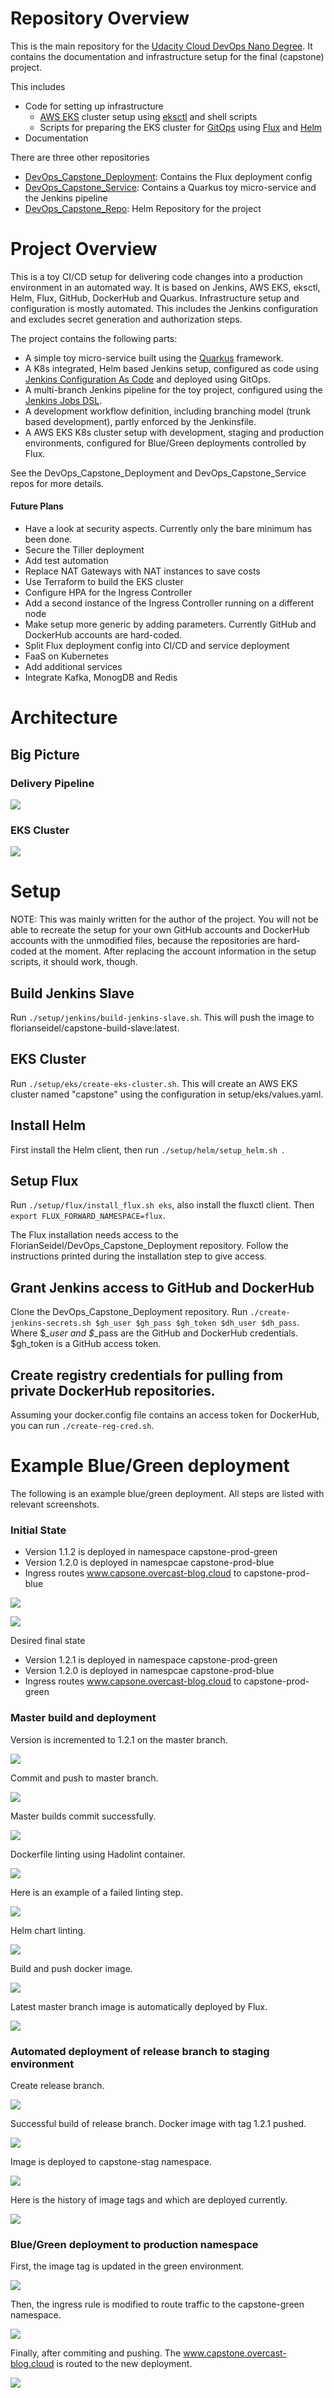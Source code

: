 # Repository Overview

This is the main repository for the [Udacity Cloud DevOps Nano Degree](https://www.udacity.com/course/cloud-dev-ops-nanodegree--nd9991).
It contains the documentation and infrastructure setup for the final (capstone) project.

This includes
* Code for setting up infrastructure
  - [AWS EKS](https://aws.amazon.com/de/eks/) cluster setup using [eksctl](https://github.com/weaveworks/eksctl) and shell scripts
  - Scripts for preparing the EKS cluster for [GitOps](https://www.weave.works/technologies/gitops/) using [Flux](https://www.weave.works/oss/flux/) 
  and [Helm](https://helm.sh/)
* Documentation

There are three other repositories 
* [DevOps_Capstone_Deployment](https://github.com/FlorianSeidel/DevOps_Capstone_Deployment):  Contains the Flux deployment config
* [DevOps_Capstone_Service](https://github.com/FlorianSeidel/DevOps_Capstone_Service): Contains a Quarkus toy micro-service and the Jenkins pipeline
* [DevOps_Capstone_Repo](https://github.com/FlorianSeidel/DevOps_Capstone_Repo): Helm Repository for the project


# Project Overview

This is a toy CI/CD setup for delivering code changes into a production environment in an automated way.
It is based on Jenkins, AWS EKS, eksctl, Helm, Flux, GitHub, DockerHub and Quarkus.
Infrastructure setup and configuration is mostly automated. This includes the Jenkins configuration and excludes secret generation and authorization steps.

The project contains the following parts:
- A simple toy micro-service built using the [Quarkus](https://quarkus.io/) framework.
- A K8s integrated, Helm based Jenkins setup, configured as code using [Jenkins Configuration As Code](https://jenkins.io/projects/jcasc/) and deployed using GitOps.
- A multi-branch Jenkins pipeline for the toy project, configured using the [Jenkins Jobs DSL](https://jenkinsci.github.io/job-dsl-plugin/).
- A development workflow definition, including branching model (trunk based development), partly enforced by the Jenkinsfile.
- A AWS EKS K8s cluster setup with development, staging and production environments, configured for Blue/Green deployments controlled by Flux. 

See the DevOps_Capstone_Deployment and DevOps_Capstone_Service repos for more details.

#### Future Plans

- Have a look at security aspects. Currently only the bare minimum has been done.
- Secure the Tiller deployment
- Add test automation
- Replace NAT Gateways with NAT instances to save costs
- Use Terraform to build the EKS cluster
- Configure HPA for the Ingress Controller
- Add a second instance of the Ingress Controller running on a different node
- Make setup more generic by adding parameters. Currently GitHub and DockerHub accounts are hard-coded.
- Split Flux deployment config into CI/CD and service deployment
- FaaS on Kubernetes
- Add additional services
- Integrate Kafka, MonogDB and Redis

# Architecture 

## Big Picture

### Delivery Pipeline

![](BigPicture-Delivery.png)

### EKS Cluster

![](Capstone-EKS-Cluster.png)

# Setup

NOTE: This was mainly written for the author of the project. You will not be able to recreate the setup for
your own GitHub accounts and DockerHub accounts with the unmodified files, because the repositories are hard-coded at the moment.
After replacing the account information in the setup scripts, it should work, though.

## Build Jenkins Slave

Run ```./setup/jenkins/build-jenkins-slave.sh```. This will push the image to florianseidel/capstone-build-slave:latest.

## EKS Cluster

Run ```./setup/eks/create-eks-cluster.sh```.
This will create an AWS EKS cluster named "capstone" using the configuration in setup/eks/values.yaml.

## Install Helm

First install the Helm client, then run 
```./setup/helm/setup_helm.sh ```.

## Setup Flux

Run ```./setup/flux/install_flux.sh eks```, also install the fluxctl client.
Then ```export FLUX_FORWARD_NAMESPACE=flux```.

The Flux installation needs access to the FlorianSeidel/DevOps_Capstone_Deployment repository.
Follow the instructions printed during the installation step to give access.

## Grant Jenkins access to GitHub and DockerHub

Clone the DevOps_Capstone_Deployment repository. 
Run ```./create-jenkins-secrets.sh $gh_user $gh_pass $gh_token $dh_user $dh_pass```.
Where $*_user and $*_pass are the GitHub and DockerHub credentials. $gh_token is a GitHub access token.

## Create registry credentials for pulling from private DockerHub repositories.

Assuming your docker.config file contains an access token for DockerHub, you can run ```./create-reg-cred.sh```.


# Example Blue/Green deployment

The following is an example blue/green deployment. All steps are listed with relevant screenshots.

### Initial State
- Version 1.1.2 is deployed in namespace capstone-prod-green
- Version 1.2.0 is deployed in namespcae capstone-prod-blue
- Ingress routes www.capsone.overcast-blog.cloud to capstone-prod-blue

![](deployment-example/1_InitialState.png)

![](deployment-example/2_IngressInitialState.png)

Desired final state
- Version 1.2.1 is deployed in namespace capstone-prod-green
- Version 1.2.0 is deployed in namespcae capstone-prod-blue
- Ingress routes www.capsone.overcast-blog.cloud to capstone-prod-green

### Master build and deployment

Version is incremented to 1.2.1 on the master branch.

![](deployment-example/3_IncrementPatch.png)

Commit and push to master branch.

![](deployment-example/4_PushToMaster.png)

Master builds commit successfully.

![](deployment-example/5_SuccessfulBuildOfMaster.png)

Dockerfile linting using Hadolint container.

![](deployment-example/6_Lint_DockerFile.png)

Here is an example of a failed linting step.

![](deployment-example/6.1_Failed_Docker_Lint.png)


Helm chart linting.

![](deployment-example/7_Lint_Helm_Chart.png)

Build and push docker image.

![](deployment-example/8_BuildAndPushImage.png)

Latest master branch image is automatically deployed by Flux.

![](deployment-example/9_LatestMasterBranchImageDeployed.png)

### Automated deployment of release branch to staging environment

Create release branch.

![](deployment-example/10_CreateReleaseBranch.png)

Successful build of release branch. Docker image with tag 1.2.1 pushed.

![](deployment-example/11_SuccessFullReleaseBuild.png)

Image is deployed to capstone-stag namespace.

![](deployment-example/12_PathVersionDeployedInStagingNamespace.png)

Here is the history of image tags and which are deployed currently.

![](deployment-example/13_ImagesDeployedInStagAndDev.png)

### Blue/Green deployment to production namespace

First, the image tag is updated in the green environment. 

![](deployment-example/15_DeployNewVersionToGreenEnv.png)

Then, the ingress rule is modified to route traffic to the capstone-green namespace.

![](deployment-example/16_SwitchIngressToGreenFile.png)

Finally, after commiting and pushing. The www.capstone.overcast-blog.cloud is routed to the new deployment.

![](deployment-example/17_IngressSwitchedToGreen.png)















